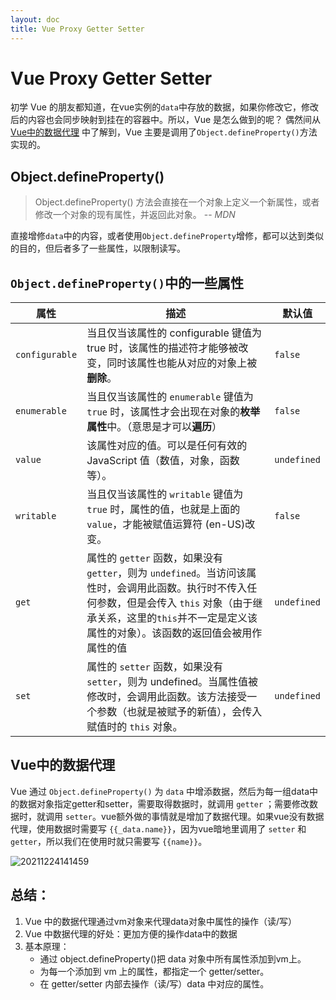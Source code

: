 ```yaml
---
layout: doc
title: Vue Proxy Getter Setter
---
```

# Vue Proxy Getter Setter
初学 Vue 的朋友都知道，在vue实例的`data`中存放的数据，如果你修改它，修改后的内容也会同步映射到挂在的容器中。所以，Vue 是怎么做到的呢？
偶然间从 [Vue中的数据代理](https://www.bilibili.com/video/BV1Zy4y1K7SH?p=11) 中了解到，Vue 主要是调用了`Object.defineProperty()`方法实现的。
## Object.defineProperty()
> Object.defineProperty() 方法会直接在一个对象上定义一个新属性，或者修改一个对象的现有属性，并返回此对象。 -- <cite>MDN</cite>

直接增修`data`中的内容，或者使用`Object.defineProperty`增修，都可以达到类似的目的，但后者多了一些属性，以限制读写。
## `Object.defineProperty()`中的一些属性

|属性|描述|默认值|
|----|---------|----|
|`configurable`|当且仅当该属性的 configurable 键值为 true 时，该属性的描述符才能够被改变，同时该属性也能从对应的对象上被**删除**。|`false`|
|`enumerable`|当且仅当该属性的 `enumerable` 键值为 `true` 时，该属性才会出现在对象的**枚举属性**中。（意思是才可以**遍历**）|`false`|
|`value`|该属性对应的值。可以是任何有效的 JavaScript 值（数值，对象，函数等）。|`undefined`|
|`writable`|当且仅当该属性的 `writable` 键值为 `true` 时，属性的值，也就是上面的 `value`，才能被赋值运算符 (en-US)改变。|`false`|
|`get`|属性的 `getter` 函数，如果没有 `getter`，则为 `undefined`。当访问该属性时，会调用此函数。执行时不传入任何参数，但是会传入 `this` 对象（由于继承关系，这里的`this`并不一定是定义该属性的对象）。该函数的返回值会被用作属性的值|`undefined`|
|`set`|属性的 `setter` 函数，如果没有 `setter`，则为 undefined。当属性值被修改时，会调用此函数。该方法接受一个参数（也就是被赋予的新值），会传入赋值时的 `this` 对象。|`undefined`|


## Vue中的数据代理
Vue 通过 `Object.defineProperty()` 为 `data` 中增添数据，然后为每一组data中的数据对象指定getter和setter，需要取得数据时，就调用 `getter` ；需要修改数据时，就调用 `setter`。vue额外做的事情就是增加了数据代理。如果vue没有数据代理，使用数据时需要写 `{{_data.name}}`，因为vue暗地里调用了 `setter` 和 `getter`，所以我们在使用时就只需要写 `{{name}}`。  
  
  ![20211224141459](https://s2.loli.net/2021/12/24/NRZ7x5a3yrf4bjV.png)

## 总结：
1. Vue 中的数据代理通过vm对象来代理data对象中属性的操作（读/写）
2. Vue 中数据代理的好处：更加方便的操作data中的数据
3. 基本原理：
    - 通过 object.defineProperty()把 data 对象中所有属性添加到vm上。
    - 为每一个添加到 vm 上的属性，都指定一个 getter/setter。
    - 在 getter/setter 内部去操作（读/写）data 中对应的属性。
